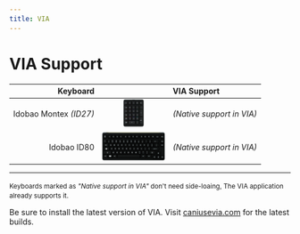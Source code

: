 ```yaml
---
title: VIA
---
```


# VIA Support

| Keyboard               |                                                       | VIA Support                                                               |
|-----------------------:|:-----------------------------------------------------:|:--------------------------------------------------------------------------|
| Idobao Montex *(ID27)* | <img src="../assets/img/idobao-id27.png" height="50"> | *(Native support in VIA)* [<i class="fas fa-info-circle"></i>](id27.html) |
| Idobao ID80            | <img src="../assets/img/idobao-id80.png" height="52"> | *(Native support in VIA)* [<i class="fas fa-info-circle"></i>](id80.html) |

-----

<small><i class="fas fa-info-circle text-info"></i> Keyboards marked as *"Native support in VIA"* don't need side-loaing, The VIA application already supports it.</small>

Be sure to install the latest version of VIA.  Visit [caniusevia.com](https://www.caniusevia.com/) for the latest builds.

<!--

| Idobao Abacus ID42     | <img src="../assets/img/idobao-id42.png" height="24"> | [Abacus ID42](id42.html) |
| Idobao ID75 *(Ortho)*  | <img src="../assets/img/idobao-id75.png" height="40"> | [ID75](id75.html)        |
| Idobao ID67            | <img src="../assets/img/idobao-id67.png" height="40"> | [ID67](id67.html)        |
| Idobao ID87 (TKL)      | <img src="../assets/img/idobao-id87.png" height="50"> | [ID87](id87.html)        |
| Idobao ID96            | <img src="../assets/img/idobao-id96.png" height="48"> | [ID96](id96.html)        |

-->
